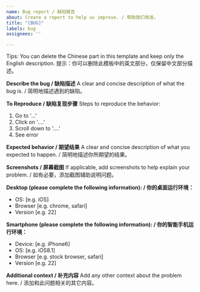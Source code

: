 ```yaml
---
name: Bug report / 缺陷报告
about: Create a report to help us improve. / 帮助我们改进。
title: "[BUG]"
labels: bug
assignees: ''

---
```


Tips: You can delete the Chinese part in this template and keep only the English description.
提示：你可以删除此模板中的英文部分，仅保留中文部分描述。

**Describe the bug / 缺陷描述**
A clear and concise description of what the bug is. / 简明地描述遇到的缺陷。

**To Reproduce / 缺陷复现步骤**
Steps to reproduce the behavior:
1. Go to '...'
2. Click on '....'
3. Scroll down to '....'
4. See error

**Expected behavior / 期望结果**
A clear and concise description of what you expected to happen. / 简明地描述你所期望的结果。

**Screenshots / 屏幕截图**
If applicable, add screenshots to help explain your problem. / 如有必要，添加截图辅助说明问题。

**Desktop (please complete the following information): / 你的桌面运行环境：**
 - OS: [e.g. iOS]
 - Browser [e.g. chrome, safari]
 - Version [e.g. 22]

**Smartphone (please complete the following information): / 你的智能手机运行环境：**
 - Device: [e.g. iPhone6]
 - OS: [e.g. iOS8.1]
 - Browser [e.g. stock browser, safari]
 - Version [e.g. 22]

**Additional context / 补充内容**
Add any other context about the problem here. / 添加和此问题相关的其它内容。

